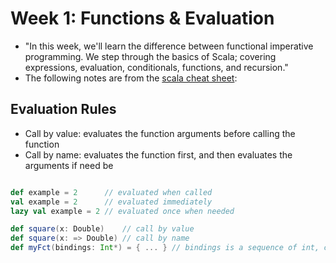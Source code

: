 # Week 1: Functions & Evaluation

+ "In this week, we'll learn the difference between functional imperative programming. We step through the basics of Scala; covering expressions, evaluation, conditionals, functions, and recursion."
+ The following notes are from the [scala cheat sheet](https://github.com/lampepfl/progfun-wiki/blob/gh-pages/CheatSheet.md):

## Evaluation Rules

+ Call by value: evaluates the function arguments before calling the function
+ Call by name: evaluates the function first, and then evaluates the arguments if need be

```scala

def example = 2      // evaluated when called
val example = 2      // evaluated immediately
lazy val example = 2 // evaluated once when needed

def square(x: Double)    // call by value
def square(x: => Double) // call by name
def myFct(bindings: Int*) = { ... } // bindings is a sequence of int, containing a varying # of arguments

```

